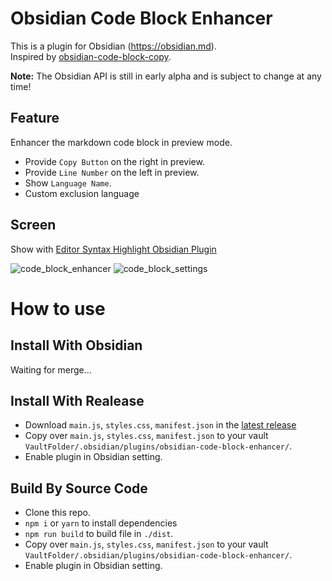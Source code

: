 # Obsidian Code Block Enhancer

This is a plugin for Obsidian (https://obsidian.md).   
Inspired by [obsidian-code-block-copy](https://github.com/jdbrice/obsidian-code-block-copy).   

**Note:** The Obsidian API is still in early alpha and is subject to change at any time!

## Feature
Enhancer the markdown code block in preview mode.
* Provide `Copy Button` on the right in preview.
* Provide `Line Number` on the left in preview.
* Show `Language Name`.
* Custom exclusion language

## Screen 
Show with [Editor Syntax Highlight Obsidian Plugin](https://github.com/deathau/cm-editor-syntax-highlight-obsidian)   


![code_block_enhancer](https://github.com/nyable/obsidian-code-block-enhancer/blob/master/screenshot/code_block_enhancer.png)
![code_block_settings](https://github.com/nyable/obsidian-code-block-enhancer/blob/master/screenshot/code_block_settings.png)




# How to use
## Install With Obsidian
Waiting for merge...

## Install With Realease
- Download `main.js`, `styles.css`, `manifest.json` in the [latest release](https://github.com/nyable/obsidian-code-block-enhancer/releases/latest)
- Copy over `main.js`, `styles.css`, `manifest.json` to your vault `VaultFolder/.obsidian/plugins/obsidian-code-block-enhancer/`.
- Enable plugin in Obsidian setting.

## Build By Source Code
- Clone this repo.
- `npm i` or `yarn` to install dependencies
- `npm run build` to build file in `./dist`.
- Copy over `main.js`, `styles.css`, `manifest.json` to your vault `VaultFolder/.obsidian/plugins/obsidian-code-block-enhancer/`.
- Enable plugin in Obsidian setting.





